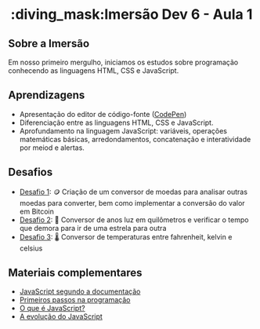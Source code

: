 <h1 align="center">:diving_mask:Imersão Dev 6 - Aula 1</h1>


## **Sobre a Imersão**
Em nosso primeiro mergulho, iniciamos os estudos sobre programação conhecendo as linguagens HTML, CSS e JavaScript.

## **Aprendizagens** 
* Apresentação do editor de código-fonte ([CodePen](http://codepen.io/))
* Diferenciação entre as linguagens HTML, CSS  e JavaScript.
* Aprofundamento na linguagem JavaScript: variáveis, operações matemáticas básicas, arredondamentos, concatenação e interatividade por meiod e alertas.

## **Desafios**

* [Desafio 1](https://github.com/RodrigoHarder/Imersao_Dev_6/tree/aula_1/aula_1/conversor_de_moedas): :coin: Criação de um conversor de moedas para analisar outras moedas para converter, bem como implementar a conversão do valor em Bitcoin
* [Desafio 2](https://github.com/RodrigoHarder/Imersao_Dev_6/tree/aula_1/aula_1/distancias_estelares): :rocket: Conversor de anos luz em quilômetros e verificar o tempo que demora para ir de uma estrela para outra
* [Desafio 3](https://github.com/RodrigoHarder/Imersao_Dev_6/tree/aula_1/aula_1/conversor_de_temperaturas): :thermometer: Conversor de temperaturas entre fahrenheit, kelvin e celsius

## **Materiais complementares**

* [JavaScript segundo a documentação](https://developer.mozilla.org/pt-BR/docs/Web/JavaScript)
* [Primeiros passos na programação](https://www.hipsters.tech/primeiros-passos-na-programacao-a-imersao-dev-hipsters-ponto-tech-243/)
* [O que é JavaScript?](https://www.youtube.com/watch?v=NaVSbnnV75Q)
* [A evolução do JavaScript](https://www.youtube.com/watch?v=Bmw_6oOvO3s)
